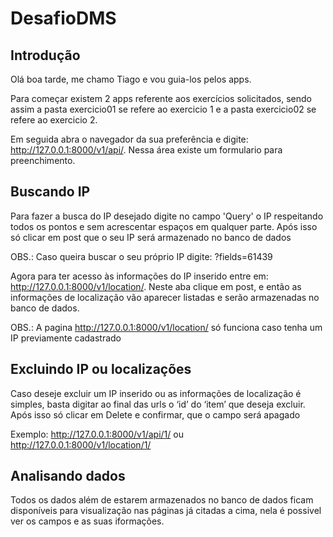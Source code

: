 # DesafioDMS


## Introdução

Olá boa tarde, me chamo Tiago e vou guia-los pelos apps.

Para começar existem 2 apps referente aos exercícios solicitados, sendo assim a pasta exercicio01 se refere ao exercicio 1 
e a pasta exercicio02 se refere ao exercicio 2.

Em seguida abra o navegador da sua preferência e digite: http://127.0.0.1:8000/v1/api/.
Nessa área existe um formulario para preenchimento.

## Buscando IP

Para fazer a busca do IP desejado digite no campo 'Query' o IP respeitando todos os pontos e sem acrescentar espaços em qualquer parte.
Após isso só clicar em post que o seu IP será armazenado no banco de dados

OBS.: Caso queira buscar o seu próprio IP digite: ?fields=61439

Agora para ter acesso às informações do IP inserido entre em: http://127.0.0.1:8000/v1/location/.
Neste aba clique em post, e então as informações de localização vão aparecer listadas e serão armazenadas no banco de dados.

OBS.: A pagina http://127.0.0.1:8000/v1/location/ só funciona caso tenha um IP previamente cadastrado
## Excluindo IP ou localizações

Caso deseje excluir um IP inserido ou as informações de localização é simples, basta digitar ao final das urls o ‘id’ do ‘item’ que deseja excluir.
Após isso só clicar em Delete e confirmar, que o campo será apagado

Exemplo: http://127.0.0.1:8000/v1/api/1/ ou http://127.0.0.1:8000/v1/location/1/

## Analisando dados

Todos os dados além de estarem armazenados no banco de dados ficam disponíveis para visualização nas páginas já citadas a cima, nela é
possivel ver os campos e as suas iformações.





 
